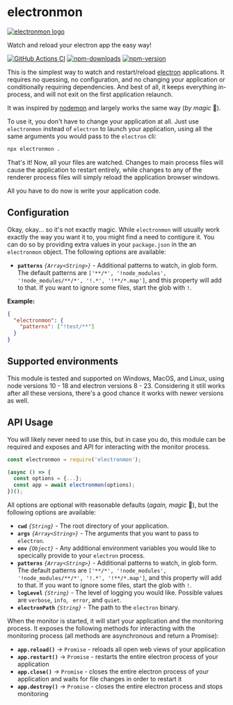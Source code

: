 # electronmon

[![electronmon logo](https://cdn.jsdelivr.net/gh/catdad-experiments/catdad-experiments-org@c17b82/electronmon/logo.jpg)](https://github.com/catdad/electronmon/)

Watch and reload your electron app the easy way!

[![GitHub Actions CI][github-actions.svg]][github-actions.link]
[![npm-downloads][npm-downloads.svg]][npm.link]
[![npm-version][npm-version.svg]][npm.link]

[github-actions.svg]: https://img.shields.io/github/workflow/status/catdad/electronmon/CI/master?logo=GitHub
[github-actions.link]: https://github.com/catdad/electronmon/actions/workflows/ci.yml
[npm-downloads.svg]: https://img.shields.io/npm/dm/electronmon.svg
[npm.link]: https://www.npmjs.com/package/electronmon
[npm-version.svg]: https://img.shields.io/npm/v/electronmon.svg

This is the simplest way to watch and restart/reload [electron](https://github.com/electron/electron) applications. It requires no quessing, no configuration, and no changing your application or conditionally requiring dependencies. And best of all, it keeps everything in-process, and will not exit on the first application relaunch.

It was inspired by [nodemon](https://github.com/remy/nodemon) and largely works the same way (_by magic_ 🧙).

To use it, you don't have to change your application at all. Just use `electronmon` instead of `electron` to launch your application, using all the same arguments you would pass to the `electron` cli:

```bash
npx electronmon .
```

That's it! Now, all your files are watched. Changes to main process files will cause the application to restart entirely, while changes to any of the renderer process files will simply reload the application browser windows.

All you have to do now is write your application code.

## Configuration

Okay, okay... so it's not exactly magic. While `electronmon` will usually work exactly the way you want it to, you might find a need to contigure it. You can do so by providing extra values in your `package.json` in the an `electronmon` object. The following options are available:

* **`patterns`** _`{Array<String>}`_ - Additional patterns to watch, in glob form. The default patterns are `['**/*', '!node_modules', '!node_modules/**/*', '!.*', '!**/*.map']`, and this property will add to that. If you want to ignore some files, start the glob with `!`.

**Example:**

```json
{
  "electronmon": {
    "patterns": ["!test/**"]
  }
}
```

## Supported environments

This module is tested and supported on Windows, MacOS, and Linux, using node versions 10 - 18 and electron versions 8 - 23. Considering it still works after all these versions, there's a good chance it works with newer versions as well.

## API Usage

You will likely never need to use this, but in case you do, this module can be required and exposes and API for interacting with the monitor process.

```javascript
const electronmon = require('electronmon');

(async () => {
  const options = {...};
  const app = await electronmon(options);
})();
```

All options are optional with reasonable defaults (_again, magic_ 🧙), but the following options are available:

* **`cwd`** _`{String}`_ - The root directory of your application.
* **`args`** _`{Array<String>}`_ - The arguments that you want to pass to `electron`.
* **`env`** _`{Object}`_ - Any additional environment variables you would like to specically provide to your `electron` process.
* **`patterns`** _`{Array<String>}`_ - Additional patterns to watch, in glob form. The default patterns are `['**/*', '!node_modules', '!node_modules/**/*', '!.*', '!**/*.map']`, and this property will add to that. If you want to ignore some files, start the glob with `!`.
* **`logLevel`** _`{String}`_ - The level of logging you would like. Possible values are `verbose`, `info`, ` error`, and `quiet`.
* **`electronPath`** _`{String}`_ - The path to the `electron` binary.

When the monitor is started, it will start your application and the monitoring process. It exposes the following methods for interacting with the monitoring process (all methods are asynchronous and return a Promise):

* **`app.reload()`** → `Promise` - reloads all open web views of your application
* **`app.restart()`** → `Promise` - restarts the entire electron process of your application
* **`app.close()`** → `Promise` - closes the entire electron process of your application and waits for file changes in order to restart it
* **`app.destroy()`** → `Promise` - closes the entire electron process and stops monitoring
